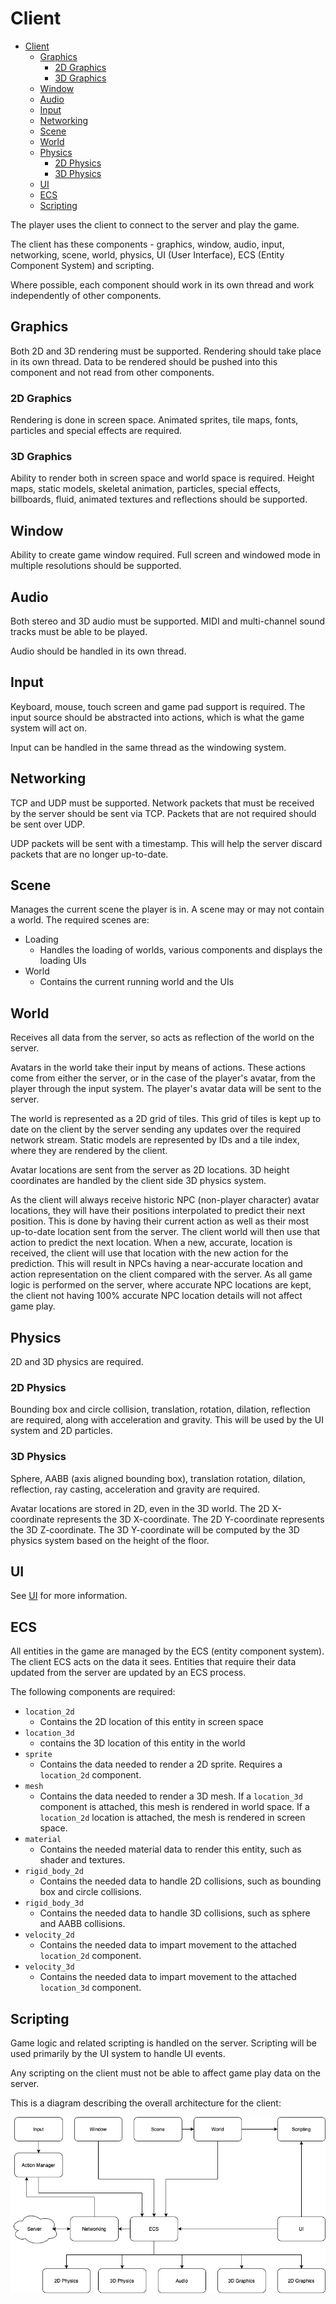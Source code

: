 # Client

- [Client](#client)
  - [Graphics](#graphics)
    - [2D Graphics](#2d-graphics)
    - [3D Graphics](#3d-graphics)
  - [Window](#window)
  - [Audio](#audio)
  - [Input](#input)
  - [Networking](#networking)
  - [Scene](#scene)
  - [World](#world)
  - [Physics](#physics)
    - [2D Physics](#2d-physics)
    - [3D Physics](#3d-physics)
  - [UI](#ui)
  - [ECS](#ecs)
  - [Scripting](#scripting)

The player uses the client to connect to the server and play the game.

The client has these components - graphics, window, audio, input, networking, scene, world, physics, UI (User Interface), ECS (Entity Component System) and scripting.

Where possible, each component should work in its own thread and work independently of other components.

## Graphics

Both 2D and 3D rendering must be supported. Rendering should take place in its own thread. Data to be rendered should be pushed into this component and not read from other components.

### 2D Graphics

Rendering is done in screen space. Animated sprites, tile maps, fonts, particles and special effects are required.

### 3D Graphics

Ability to render both in screen space and world space is required. Height maps, static models, skeletal animation, particles, special effects, billboards, fluid, animated textures and reflections should be supported.

## Window

Ability to create game window required. Full screen and windowed mode in multiple resolutions should be supported.

## Audio

Both stereo and 3D audio must be supported. MIDI and multi-channel sound tracks must be able to be played.

Audio should be handled in its own thread.

## Input

Keyboard, mouse, touch screen and game pad support is required. The input source should be abstracted into actions, which is what the game system will act on.

Input can be handled in the same thread as the windowing system.

## Networking

TCP and UDP must be supported. Network packets that must be received by the server should be sent via TCP. Packets that are not required should be sent over UDP.

UDP packets will be sent with a timestamp. This will help the server discard packets that are no longer up-to-date.

## Scene

Manages the current scene the player is in. A scene may or may not contain a world. The required scenes are:

* Loading
  * Handles the loading of worlds, various components and displays the loading UIs
* World
  * Contains the current running world and the UIs

## World

Receives all data from the server, so acts as reflection of the world on the server.

Avatars in the world take their input by means of actions. These actions come from either the server, or in the case of the player's avatar, from the player through the input system. The player's avatar data will be sent to the server.

The world is represented as a 2D grid of tiles. This grid of tiles is kept up to date on the client by the server sending any updates over the required network stream. Static models are represented by IDs and a tile index, where they are rendered by the client.

Avatar locations are sent from the server as 2D locations. 3D height coordinates are handled by the client side 3D physics system.

As the client will always receive historic NPC (non-player character) avatar locations, they will have their positions interpolated to predict their next position. This is done by having their current action as well as their most up-to-date location sent from the server. The client world will then use that action to predict the next location. When a new, accurate, location is received, the client will use that location with the new action for the prediction. This will result in NPCs having a near-accurate location and action representation on the client compared with the server. As all game logic is performed on the server, where accurate NPC locations are kept, the client not having 100% accurate NPC location details will not affect game play.

## Physics

2D and 3D physics are required.

### 2D Physics

Bounding box and circle collision, translation, rotation, dilation, reflection are required, along with acceleration and gravity. This will be used by the UI system and 2D particles.

### 3D Physics

Sphere, AABB (axis aligned bounding box), translation rotation, dilation, reflection, ray casting, acceleration and gravity are required.

Avatar locations are stored in 2D, even in the 3D world. The 2D X-coordinate represents the 3D X-coordinate. The 2D Y-coordinate represents the 3D Z-coordinate. The 3D Y-coordinate will be computed by the 3D physics system based on the height of the floor.

## UI

See [UI](ui.md) for more information.

## ECS

All entities in the game are managed by the ECS (entity component system). The client ECS acts on the data it sees. Entities that require their data updated from the server are updated by an ECS process.

The following components are required:

* `location_2d`
  * Contains the 2D location of this entity in screen space
* `location_3d`
  * contains the 3D location of this entity in the world
* `sprite`
  * Contains the data needed to render a 2D sprite. Requires a `location_2d` component.
* `mesh`
  * Contains the data needed to render a 3D mesh. If a `location_3d` component is attached, this mesh is rendered in world space. If a `location_2d` location is attached, the mesh is rendered in screen space.
* `material`
  * Contains the needed material data to render this entity, such as shader and textures.
* `rigid_body_2d`
  * Contains the needed data to handle 2D collisions, such as bounding box and circle collisions.
* `rigid_body_3d`
  * Contains the needed data to handle 3D collisions, such as sphere and AABB collisions.
* `velocity_2d`
  * Contains the needed data to impart movement to the attached `location_2d` component.
* `velocity_3d`
  * Contains the needed data to impart movement to the attached `location_3d` component.

## Scripting
Game logic and related scripting is handled on the server. Scripting will be used primarily by the UI system to handle UI events.

Any scripting on the client must not be able to affect game play data on the server.

This is a diagram describing the overall architecture for the client:

![Overall Client Architecture](images/client_architecture.drawio.png)
